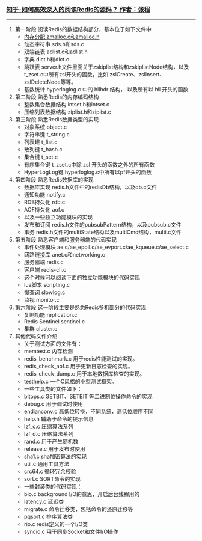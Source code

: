 ### [知乎-如何高效深入的阅读Redis的源码？ 作者：张程](https://www.zhihu.com/question/28677076) 

---
1. 第一阶段 阅读Redis的数据结构部分，基本位于如下文件中
    -  [内存分配 zmalloc.c和zmalloc.h](./first_stage/Redis源码-内存分配zmalloc.md)
    -  动态字符串 sds.h和sds.c
    -  双端链表 adlist.c和adlist.h
    -  字典 dict.h和dict.c
    -  跳跃表 server.h文件里面关于zskiplist结构和zskiplistNode结构，以及t_zset.c中所有zsl开头的函数，比如 zslCreate、zslInsert、zslDeleteNode等等。
    -  基数统计 hyperloglog.c 中的 hllhdr 结构， 以及所有以 hll 开头的函数
2. 第二阶段 熟悉Redis的内存编码结构
    -  整数集合数据结构 intset.h和intset.c
    -  压缩列表数据结构 ziplist.h和ziplist.c
3. 第三阶段 熟悉Redis数据类型的实现
    -  对象系统 object.c
    -  字符串键 t_string.c
    -  列表建 t_list.c
    -  散列键 t_hash.c
    -  集合键 t_set.c
    -  有序集合键 t_zset.c中除 zsl 开头的函数之外的所有函数
    -  HyperLogLog键 hyperloglog.c中所有以pf开头的函数
4. 第四阶段 熟悉Redis数据库的实现
    -  数据库实现 redis.h文件中的redisDb结构，以及db.c文件
    -  通知功能 notify.c
    -  RDB持久化 rdb.c
    -  AOF持久化 aof.c
    -  以及一些独立功能模块的实现
    -  发布和订阅 redis.h文件的pubsubPattern结构，以及pubsub.c文件
    -  事务 redis.h文件的multiState结构以及multiCmd结构，multi.c文件
5. 第五阶段 熟悉客户端和服务器端的代码实现
    -  事件处理模块 ae.c/ae_epoll.c/ae_evport.c/ae_kqueue.c/ae_select.c
    -  网路链接库 anet.c和networking.c
    -  服务器端 redis.c
    -  客户端 redis-cli.c
    -  这个时候可以阅读下面的独立功能模块的代码实现
    -  lua脚本 scripting.c
    -  慢查询 slowlog.c
    -  监视 monitor.c
6. 第六阶段 这一阶段主要是熟悉Redis多机部分的代码实现
    -  复制功能 replication.c
    -  Redis Sentinel sentinel.c
    -  集群 cluster.c
7. 其他代码文件介绍
    -  关于测试方面的文件有：
    -  memtest.c 内存检测
    -  redis_benchmark.c 用于redis性能测试的实现。
    -  redis_check_aof.c 用于更新日志检查的实现。
    -  redis_check_dump.c 用于本地数据库检查的实现。
    -  testhelp.c 一个C风格的小型测试框架。
    -  一些工具类的文件如下：
    -  bitops.c GETBIT、SETBIT 等二进制位操作命令的实现
    -  debug.c 用于调试时使用
    -  endianconv.c 高低位转换，不同系统，高低位顺序不同
    -  help.h 辅助于命令的提示信息
    -  lzf_c.c 压缩算法系列
    -  lzf_d.c 压缩算法系列
    -  rand.c 用于产生随机数
    -  release.c 用于发布时使用
    -  sha1.c sha加密算法的实现
    -  util.c 通用工具方法
    -  crc64.c 循环冗余校验
    -  sort.c SORT命令的实现
    -  一些封装类的代码实现：
    -  bio.c background I/O的意思，开启后台线程用的
    -  latency.c 延迟类
    -  migrate.c 命令迁移类，包括命令的还原迁移等
    -  pqsort.c 排序算法类
    -  rio.c redis定义的一个I/O类
    -  syncio.c 用于同步Socket和文件I/O操作
